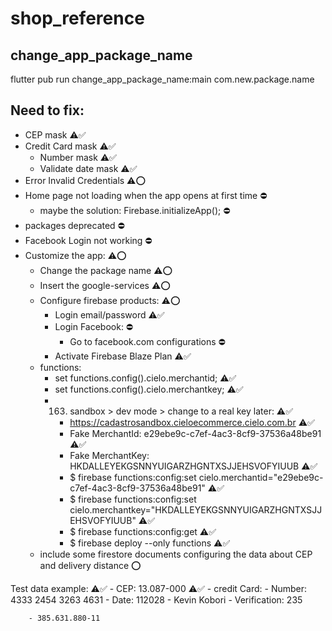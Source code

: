# shop_reference

## change_app_package_name
flutter pub run change_app_package_name:main com.new.package.name

## Need to fix:
- CEP mask ⚠️✅
- Credit Card mask ⚠️✅
    - Number mask ⚠️✅
    - Validate date mask ⚠️✅
- Error Invalid Credentials ⚠️⭕
- Home page not loading when the app opens at first time ⛔
    - maybe the solution: Firebase.initializeApp(); ⛔
- packages deprecated ⛔
- Facebook Login not working ⛔
- Customize the app: ⚠️⭕
    - Change the package name ⚠️⭕
    - Insert the google-services ⚠️⭕
    - Configure firebase products: ⚠️⭕
        - Login email/password ⚠️✅
        - Login Facebook: ⛔
            - Go to facebook.com configurations ⛔
        - Activate Firebase Blaze Plan ⚠️✅
    - functions:
        - set functions.config().cielo.merchantid; ⚠️✅
        - set functions.config().cielo.merchantkey; ⚠️✅
        - 163. sandbox > dev mode > change to a real key later: ⚠️✅
            - https://cadastrosandbox.cieloecommerce.cielo.com.br ⚠️✅
            - Fake MerchantId: e29ebe9c-c7ef-4ac3-8cf9-37536a48be91 ⚠️✅
            - Fake MerchantKey: HKDALLEYEKGSNNYUIGARZHGNTXSJJEHSVOFYIUUB ⚠️✅
            - $ firebase functions:config:set cielo.merchantid="e29ebe9c-c7ef-4ac3-8cf9-37536a48be91" ⚠️✅
            - $ firebase functions:config:set cielo.merchantkey="HKDALLEYEKGSNNYUIGARZHGNTXSJJEHSVOFYIUUB" ⚠️✅
            - $ firebase functions:config:get ⚠️✅
            - $ firebase deploy --only functions ⚠️✅
    - include some firestore documents configuring the data about CEP and delivery distance ⭕

Test data example: ⚠️✅
    - CEP: 13.087-000 ⚠️✅
    - credit Card:
        - Number: 4333 2454 3263 4631
        - Date: 112028
        - Kevin Kobori 
        - Verification: 235

        - 385.631.880-11